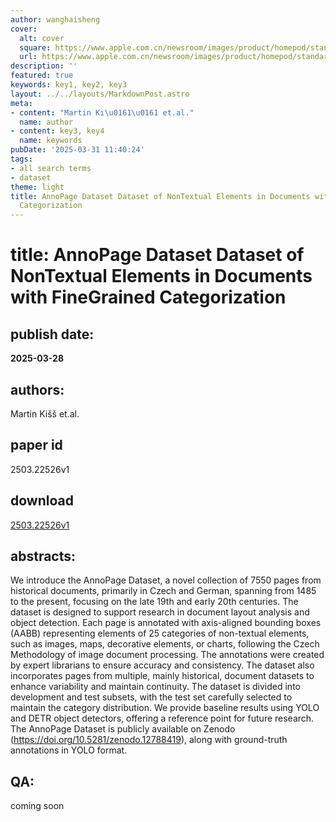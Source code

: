```yaml
---
author: wanghaisheng
cover:
  alt: cover
  square: https://www.apple.com.cn/newsroom/images/product/homepod/standard/Apple-HomePod-hero-230118_big.jpg.large_2x.jpg
  url: https://www.apple.com.cn/newsroom/images/product/homepod/standard/Apple-HomePod-hero-230118_big.jpg.large_2x.jpg
description: ''
featured: true
keywords: key1, key2, key3
layout: ../../layouts/MarkdownPost.astro
meta:
- content: "Martin Ki\u0161\u0161 et.al."
  name: author
- content: key3, key4
  name: keywords
pubDate: '2025-03-31 11:40:24'
tags:
- all search terms
- dataset
theme: light
title: AnnoPage Dataset Dataset of NonTextual Elements in Documents with FineGrained
  Categorization
---
```


# title: AnnoPage Dataset Dataset of NonTextual Elements in Documents with FineGrained Categorization 
## publish date: 
**2025-03-28** 
## authors: 
  Martin Kišš et.al. 
## paper id
2503.22526v1
## download
[2503.22526v1](http://arxiv.org/abs/2503.22526v1)
## abstracts:
We introduce the AnnoPage Dataset, a novel collection of 7550 pages from historical documents, primarily in Czech and German, spanning from 1485 to the present, focusing on the late 19th and early 20th centuries. The dataset is designed to support research in document layout analysis and object detection. Each page is annotated with axis-aligned bounding boxes (AABB) representing elements of 25 categories of non-textual elements, such as images, maps, decorative elements, or charts, following the Czech Methodology of image document processing. The annotations were created by expert librarians to ensure accuracy and consistency. The dataset also incorporates pages from multiple, mainly historical, document datasets to enhance variability and maintain continuity. The dataset is divided into development and test subsets, with the test set carefully selected to maintain the category distribution. We provide baseline results using YOLO and DETR object detectors, offering a reference point for future research. The AnnoPage Dataset is publicly available on Zenodo (https://doi.org/10.5281/zenodo.12788419), along with ground-truth annotations in YOLO format.
## QA:
coming soon

